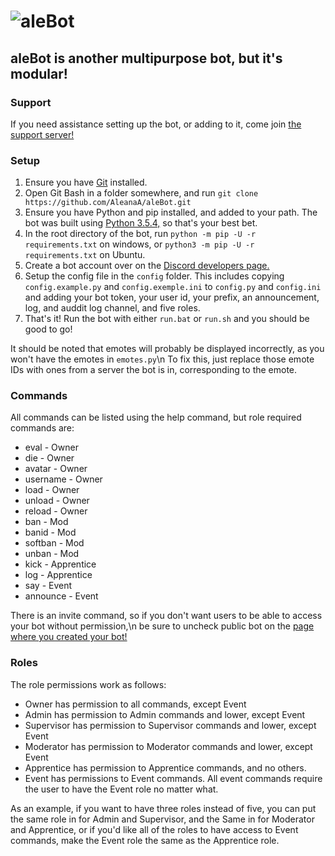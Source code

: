 # ![aleBot](https://i.imgur.com/WA6U3qM.png)

## aleBot is another multipurpose bot, but it's modular!

### Support

If you need assistance setting up the bot, or adding to it, come join [the support server!](https://discord.gg/M6apruQ)

### Setup

1. Ensure you have [Git](https://git-scm.com/downloads) installed.
2. Open Git Bash in a folder somewhere, and run `git clone https://github.com/AleanaA/aleBot.git`
3. Ensure you have Python and pip installed, and added to your path. The bot was built using [Python 3.5.4,](https://www.python.org/ftp/python/3.5.4/python-3.5.4-amd64.exe) so that's your best bet.
4. In the root directory of the bot, run `python -m pip -U -r requirements.txt` on windows, or `python3 -m pip -U -r requirements.txt` on Ubuntu.
5. Create a bot account over on the [Discord developers page.](https://discordapp.com/developers/applications/me)
6. Setup the config file in the `config` folder. This includes copying `config.example.py` and `config.exemple.ini` to `config.py` and `config.ini` and adding your bot token, your user id, your prefix, an announcement, log, and auddit log channel, and five roles.
7. That's it! Run the bot with either `run.bat` or `run.sh` and you should be good to go!

It should be noted that emotes will probably be displayed incorrectly, as you won't have the emotes in `emotes.py`\n
To fix this, just replace those emote IDs with ones from a server the bot is in, corresponding to the emote.

### Commands

All commands can be listed using the help command, but role required commands are:

- eval - Owner
- die - Owner
- avatar - Owner
- username - Owner
- load - Owner
- unload - Owner
- reload - Owner
- ban - Mod
- banid - Mod
- softban - Mod
- unban - Mod
- kick - Apprentice
- log - Apprentice
- say - Event
- announce - Event

There is an invite command, so if you don't want users to be able to access your bot without permission,\n
be sure to uncheck public bot on the [page where you created your bot!](https://discordapp.com/developers/applications/me)

### Roles

The role permissions work as follows:

- Owner has permission to all commands, except Event
- Admin has permission to Admin commands and lower, except Event
- Supervisor has permission to Supervisor commands and lower, except Event
- Moderator has permission to Moderator commands and lower, except Event
- Apprentice has permission to Apprentice commands, and no others.
- Event has permissions to Event commands. All event commands require the user to have the Event role no matter what.

As an example, if you want to have three roles instead of five, you can put the same role in for Admin and Supervisor, and the Same in for Moderator and Apprentice, or if you'd like all of the roles to have access to Event commands, make the Event role the same as the Apprentice role.
